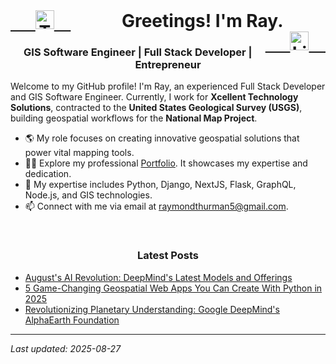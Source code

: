 <div align="center">
  <h1>
    <a href="https://twitter.com/raythurman2386" target="_blank" style="float: left;">
      <img src="https://cdn.jsdelivr.net/npm/simple-icons@3.0.1/icons/twitter.svg" alt="Twitter" height="30" width="30" />
    </a>
    Greetings! I'm Ray.
    <a href="https://linkedin.com/in/raythurman2386" target="_blank" style="float: right;">
      <img src="https://cdn.jsdelivr.net/npm/simple-icons@3.0.1/icons/linkedin.svg" alt="LinkedIn" height="30" width="30" />
    </a>
  </h1>
</div>

<h3 align="center">GIS Software Engineer | Full Stack Developer | Entrepreneur</h3>

Welcome to my GitHub profile! I'm Ray, an experienced Full Stack Developer and GIS Software Engineer. Currently, I work for **Xcellent Technology Solutions**, contracted to the **United States Geological Survey (USGS)**, building geospatial workflows for the **National Map Project**.

- 🌎 My role focuses on creating innovative geospatial solutions that power vital mapping tools.
- 👨‍💻 Explore my professional [Portfolio](https://www.raythurman.dev). It showcases my expertise and dedication.
- 💬 My expertise includes Python, Django, NextJS, Flask, GraphQL, Node.js, and GIS technologies.
- 📫 Connect with me via email at raymondthurman5@gmail.com.

<br />

<h3 align="center">Latest Posts</h3>

- <a href="https://www.raythurman.dev/blog/august-s-ai-revolution-deepmind-s-latest-models-and-offerings" rel="noreferrer noopener">August's AI Revolution: DeepMind's Latest Models and Offerings</a>
- <a href="https://www.raythurman.dev/blog/5-game-changing-geospatial-web-apps-you-can-create-with-python-in-2025" rel="noreferrer noopener">5 Game-Changing Geospatial Web Apps You Can Create With Python in 2025</a>
- <a href="https://www.raythurman.dev/blog/revolutionizing-planetary-understanding-google-deepmind-alphaearth-foundation" rel="noreferrer noopener">Revolutionizing Planetary Understanding: Google DeepMind's AlphaEarth Foundation</a>


---
*Last updated: 2025-08-27*